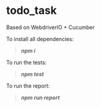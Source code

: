 # todo_task

Based on WebdriverIO + Cucumber

To install all dependencies:
>***npm i***

To run the tests:
>***npm test***

To run the report:
>***npm run report***